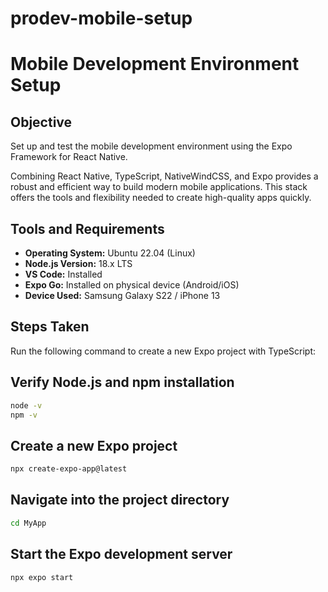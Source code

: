 # prodev-mobile-setup

# Mobile Development Environment Setup

## Objective

Set up and test the mobile development environment using the Expo Framework for React Native.

Combining React Native, TypeScript, NativeWindCSS, and Expo provides a robust and efficient way to build modern mobile applications. This stack offers the tools and flexibility needed to create high-quality apps quickly.

## Tools and Requirements

- **Operating System:** Ubuntu 22.04 (Linux)
- **Node.js Version:** 18.x LTS
- **VS Code:** Installed
- **Expo Go:** Installed on physical device (Android/iOS)
- **Device Used:** Samsung Galaxy S22 / iPhone 13

## Steps Taken

Run the following command to create a new Expo project with TypeScript:

## Verify Node.js and npm installation

```bash
node -v
npm -v
```

## Create a new Expo project

```bash
npx create-expo-app@latest
```

## Navigate into the project directory

```bash
cd MyApp
```

## Start the Expo development server

```bash
npx expo start
```
